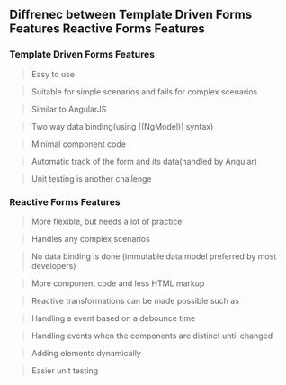 ## Diffrenec between Template Driven Forms Features Reactive Forms Features

### Template Driven Forms Features

>Easy to use

>Suitable for simple scenarios and fails for complex scenarios

>Similar to AngularJS

>Two way data binding(using [(NgModel)] syntax)

>Minimal component code

>Automatic track of the form and its data(handled by Angular)

>Unit testing is another challenge

### Reactive Forms Features

>More flexible, but needs a lot of practice

>Handles any complex scenarios

>No data binding is done (immutable data model preferred by most developers)

>More component code and less HTML markup

>Reactive transformations can be made possible such as

>Handling a event based on a debounce time

>Handling events when the components are distinct until changed

>Adding elements dynamically

>Easier unit testing


